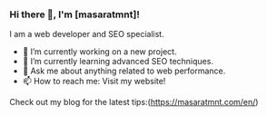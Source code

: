 ### Hi there 👋, I'm [masaratmnt]!

I am a web developer and SEO specialist. 

- 🔭 I’m currently working on a new project.
- 🌱 I’m currently learning advanced SEO techniques.
- 💬 Ask me about anything related to web performance.
- 📫 How to reach me: Visit my website!

Check out my blog for the latest tips:(https://masaratmnt.com/en/)
